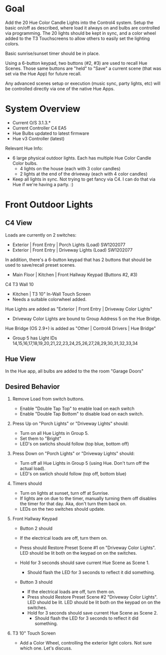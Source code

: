 # Goal
Add the 20 Hue Color Candle Lights into the Control4 system. Setup the basic on/off as described, where load it always on and bulbs are controlled via programming. The 20 lights should be kept in sync, and a color wheel added to the T3 Touchscreens to allow others to easily set the lighting colors. 

Basic sunrise/sunset timer should be in place. 

Using a 6-button keypad, two buttons (#2, #3) are used to recall Hue Scenes. Those same buttons are "held" to "Save" a current scene (that was set via the Hue App) for future recall. 

Any advanced scenes setup or execution (music sync, party lights, etc) will be controlled directly via one of the native Hue Apps. 

# System Overview
* Current O/S 3.1.3.*
* Current Controller C4 EA5
* Hue Bulbs updated to latest firmware
* Hue v3 Controller (latest)

Relevant Hue Info:
* 6 large physical outdoor lights. Each has multiple Hue Color Candle Color bulbs. 
  * 4 lights on the house (each with 3 color candles)
  * 2 lights at the end of the driveway (each with 4 color candles)
* Keep all lights in sync. Not trying to get fancy via C4. I can do that via Hue if we're having a party. :) 
 
# Front Outdoor Lights 

## C4 View
Loads are currently on 2 switches:
* Exterior | Front Entry | Porch Lights (Load) SW1202077
* Exterior | Front Entry | Driveway Lights (Load) SW1202077 

In addition, there's a 6-button keypad that has 2 buttons that should be used to save/recall preset scenes.
* Main Floor | Kitchen | Front Hallway Keypad (Buttons #2, #3)

C4 T3 Wall 10  
* Kitchen | T3 10" In-Wall Touch Screen 
* Needs a suitable colorwheel added. 

Hue Lights are added as "Exterior | Front Entry | Driveway Color Lights"
* Driveway Color Lights are bound to Group Address 5 on the Hue Bridge. 

Hue Bridge (OS 2.9+) is added as "Other | Control4 Drivers | Hue Bridge"
* Group 5 has Light IDs 14,15,16,17,18,19,20,21,22,23,24,25,26,27,28,29,30,31,32,33,34

## Hue View
In the Hue app, all bulbs are added to the the room "Garage Doors"

## Desired Behavior
1. Remove Load from switch buttons. 
   * Enable "Double Tap Top" to enable load on each switch
   * Enable "Double Tap Bottom" to disable load on each switch. 

1. Press Up on "Porch Lights" or "Driveway Lights" should:
   * Turn on all Hue Lights in Group 5.
   * Set them to "Bright"
   * LED's on swtichs should follow (top blue, bottom off)

2. Press Down on "Porch Lights" or "Driveway Lights" should: 
   * Turn off all Hue Lights in Group 5 (using Hue. Don't turn off the actual load).
   * LED's on swtich should follow (top off, bottom blue)

3. Timers should 
   * Turn on lights at sunset, turn off at Sunrise. 
   * If lights are on due to the timer, manually turning them off disables the timer for that day. Aka, don't turn them back on. 
   * LEDs on the two switches should update. 

4. Front Hallway Keypad 
   * Button 2 should 
    * If the electrical loads are off, turn them on. 
    * Press should Restore Preset Scene #1 on "Driveway Color Lights". LED should be lit both on the keypad on on the switches. 
    * Hold for 3 seconds should save current Hue Scene as Scene 1. 
       * Should flash the LED for 3 seconds to reflect it did something. 
     
   * Button 3 should 
     * If the electrical loads are off, turn them on. 
     * Press should Restore Preset Scene #2 "Driveway Color Lights". LED should be lit. LED should be lit both on the keypad on on the switches. 
     * Hold for 3 seconds should save current Hue Scene as Scene 2. 
       * Should flash the LED for 3 seconds to reflect it did something. 
   
5. T3 10" Touch Screen 
    * Add a Color Wheel, controlling the exterior light colors. Not sure which one. Let's discuss.